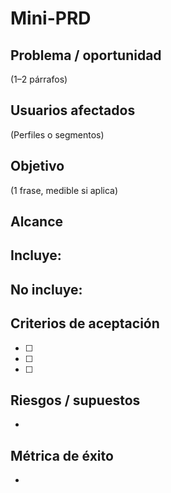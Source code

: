 # Mini-PRD

## Problema / oportunidad
(1–2 párrafos)

## Usuarios afectados
(Perfiles o segmentos)

## Objetivo
(1 frase, medible si aplica)

## Alcance
**Incluye:**  
-  
**No incluye:**  
-  

## Criterios de aceptación
- [ ] 
- [ ] 
- [ ] 

## Riesgos / supuestos
- 

## Métrica de éxito
- 
